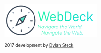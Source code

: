 <img src="https://github.com/dylansteck/WebDeck2017/blob/master/WebDeck2017/public/images/WDSlogan-Large.png?raw=true"/>


2017 development by <a href="https://github.com/dylansteck">Dylan Steck</a>
